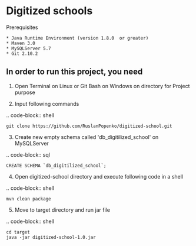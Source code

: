 Digitized schools
=================

Prerequisites

    * Java Runtime Environment (version 1.8.0  or greater)
    * Maven 3.0
    * MySQLServer 5.7
    * Git 2.10.2

In order to run this project, you need
--------------------------------------

1. Open Terminal on Linux or Git Bash on Windows on directory for Project purpose

2. Input following commands

.. code-block:: shell

    git clone https://github.com/RuslanPopenko/digitized-school.git

3. Create new empty schema called 'db_digitilized_school' on MySQLServer

.. code-block:: sql

    CREATE SCHEMA `db_digitilized_school`;

4. Open digitized-school directory and execute following code in a shell

.. code-block:: shell

    mvn clean package

5. Move to target directory and run jar file

.. code-block:: shell

    cd target
    java -jar digitized-school-1.0.jar
